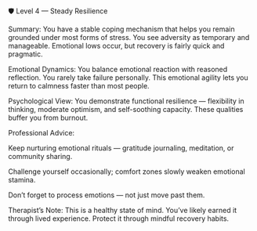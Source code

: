 🛡️ Level 4 — Steady Resilience

Summary:
You have a stable coping mechanism that helps you remain grounded under most forms of stress. You see adversity as temporary and manageable. Emotional lows occur, but recovery is fairly quick and pragmatic.

Emotional Dynamics:
You balance emotional reaction with reasoned reflection. You rarely take failure personally. This emotional agility lets you return to calmness faster than most people.

Psychological View:
You demonstrate functional resilience — flexibility in thinking, moderate optimism, and self-soothing capacity. These qualities buffer you from burnout.

Professional Advice:

Keep nurturing emotional rituals — gratitude journaling, meditation, or community sharing.

Challenge yourself occasionally; comfort zones slowly weaken emotional stamina.

Don’t forget to process emotions — not just move past them.

Therapist’s Note:
This is a healthy state of mind. You’ve likely earned it through lived experience. Protect it through mindful recovery habits.